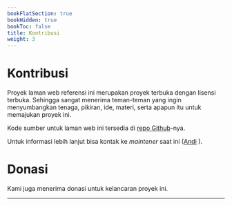 ```yaml
---
bookFlatSection: true
bookHidden: true
bookToc: false
title: Kontribusi
weight: 3
---
```


# Kontribusi

Proyek laman web referensi ini merupakan proyek terbuka dengan lisensi terbuka. Sehingga sangat menerima teman-teman yang ingin menyumbangkan tenaga, pikiran, ide, materi, serta apapun itu untuk memajukan proyek ini.

Kode sumber untuk laman web ini tersedia di [repo Github](https://github.com/akherlan/rspatial)-nya.

Untuk informasi lebih lanjut bisa kontak ke _maintener_ saat ini ([Andi](https://t.me/akherlan) ).

# Donasi

Kami juga menerima donasi untuk kelancaran proyek ini.

-----